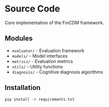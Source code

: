 # Source Code

Core implementation of the FinCDM framework.

## Modules

- `evaluator/` - Evaluation framework
- `models/` - Model interfaces
- `metrics/` - Evaluation metrics
- `utils/` - Utility functions
- `diagnosis/` - Cognitive diagnosis algorithms

## Installation

```python
pip install -r requirements.txt
```
